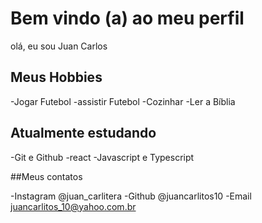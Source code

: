 # Bem vindo (a) ao meu perfil
olá, eu sou Juan Carlos


## Meus Hobbies

-Jogar Futebol
-assistir Futebol
-Cozinhar
-Ler a Bíblia

## Atualmente estudando

-Git e Github
-react
-Javascript e Typescript

##Meus contatos

-Instagram @juan_carlitera
-Github @juancarlitos10
-Email  juancarlitos_10@yahoo.com.br

